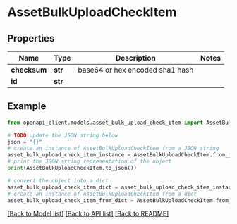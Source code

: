 # AssetBulkUploadCheckItem


## Properties

Name | Type | Description | Notes
------------ | ------------- | ------------- | -------------
**checksum** | **str** | base64 or hex encoded sha1 hash | 
**id** | **str** |  | 

## Example

```python
from openapi_client.models.asset_bulk_upload_check_item import AssetBulkUploadCheckItem

# TODO update the JSON string below
json = "{}"
# create an instance of AssetBulkUploadCheckItem from a JSON string
asset_bulk_upload_check_item_instance = AssetBulkUploadCheckItem.from_json(json)
# print the JSON string representation of the object
print(AssetBulkUploadCheckItem.to_json())

# convert the object into a dict
asset_bulk_upload_check_item_dict = asset_bulk_upload_check_item_instance.to_dict()
# create an instance of AssetBulkUploadCheckItem from a dict
asset_bulk_upload_check_item_from_dict = AssetBulkUploadCheckItem.from_dict(asset_bulk_upload_check_item_dict)
```
[[Back to Model list]](../README.md#documentation-for-models) [[Back to API list]](../README.md#documentation-for-api-endpoints) [[Back to README]](../README.md)


